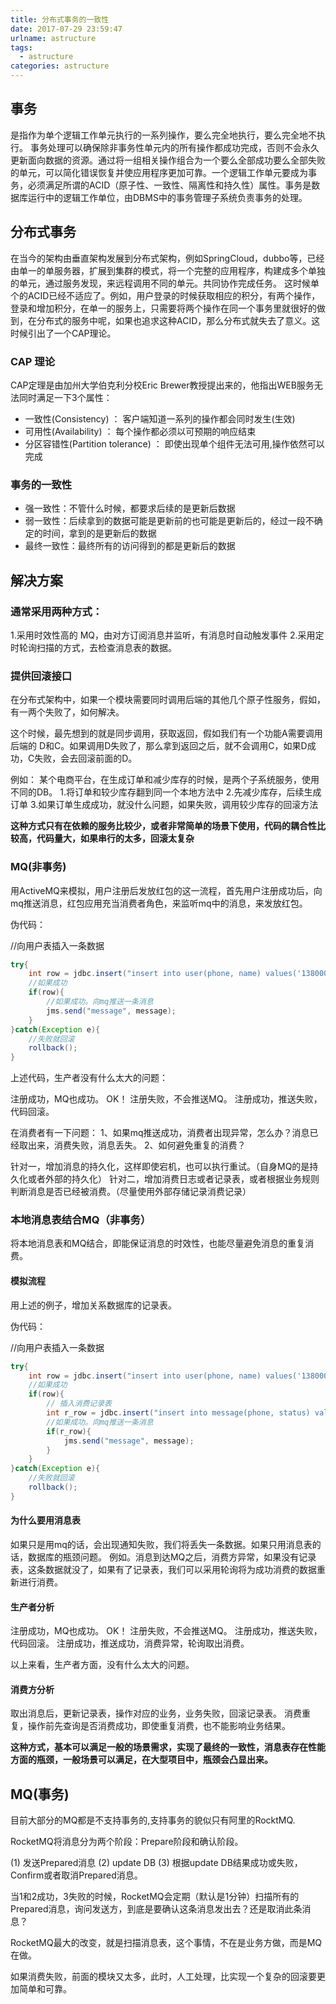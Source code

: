 ```yaml
---
title: 分布式事务的一致性
date: 2017-07-29 23:59:47
urlname: astructure
tags:
  - astructure
categories: astructure
---
```

## 事务

是指作为单个逻辑工作单元执行的一系列操作，要么完全地执行，要么完全地不执行。 事务处理可以确保除非事务性单元内的所有操作都成功完成，否则不会永久更新面向数据的资源。通过将一组相关操作组合为一个要么全部成功要么全部失败的单元，可以简化错误恢复并使应用程序更加可靠。一个逻辑工作单元要成为事务，必须满足所谓的ACID（原子性、一致性、隔离性和持久性）属性。事务是数据库运行中的逻辑工作单位，由DBMS中的事务管理子系统负责事务的处理。
<!--more-->

## 分布式事务

在当今的架构由垂直架构发展到分布式架构，例如SpringCloud，dubbo等，已经由单一的单服务器，扩展到集群的模式，将一个完整的应用程序，构建成多个单独的单元，通过服务发现，来远程调用不同的单元。共同协作完成任务。 这时候单个的ACID已经不适应了。例如，用户登录的时候获取相应的积分，有两个操作，登录和增加积分，在单一的服务上，只需要将两个操作在同一个事务里就很好的做到，在分布式的服务中呢，如果也追求这种ACID，那么分布式就失去了意义。这时候引出了一个CAP理论。

### CAP 理论

CAP定理是由加州大学伯克利分校Eric Brewer教授提出来的，他指出WEB服务无法同时满足一下3个属性：

- 一致性(Consistency) ： 客户端知道一系列的操作都会同时发生(生效)
- 可用性(Availability) ： 每个操作都必须以可预期的响应结束
- 分区容错性(Partition tolerance) ： 即使出现单个组件无法可用,操作依然可以完成

### 事务的一致性

- 强一致性：不管什么时候，都要求后续的是更新后数据
- 弱一致性：后续拿到的数据可能是更新前的也可能是更新后的，经过一段不确定的时间，拿到的是更新后的数据
- 最终一致性：最终所有的访问得到的都是更新后的数据

## 解决方案


### 通常采用两种方式： 
1.采用时效性高的 MQ，由对方订阅消息并监听，有消息时自动触发事件
2.采用定时轮询扫描的方式，去检查消息表的数据。

### 提供回滚接口

在分布式架构中，如果一个模块需要同时调用后端的其他几个原子性服务，假如，有一两个失败了，如何解决。

这个时候，最先想到的就是同步调用，获取返回，假如我们有一个功能A需要调用后端的 D和C。如果调用D失败了，那么拿到返回之后，就不会调用C，如果D成功，C失败，会去回滚前面的D。

例如：
某个电商平台，在生成订单和减少库存的时候，是两个子系统服务，使用不同的DB。
1.将订单和较少库存翻到同一个本地方法中
2.先减少库存，后续生成订单
3.如果订单生成成功，就没什么问题，如果失败，调用较少库存的回滚方法

**这种方式只有在依赖的服务比较少，或者非常简单的场景下使用，代码的耦合性比较高，代码量大，如果串行的太多，回滚太复杂**


### MQ(非事务)

用ActiveMQ来模拟，用户注册后发放红包的这一流程，首先用户注册成功后，向mq推送消息，红包应用充当消费者角色，来监听mq中的消息，来发放红包。

伪代码：

//向用户表插入一条数据
```java
try{
	int row = jdbc.insert("insert into user(phone, name) values('13800000000', 'lisi')");
	//如果成功
	if(row){
		//如果成功。向mq推送一条消息
		jms.send("message", message);	
	}
}catch(Exception e){
	//失败就回滚
	rollback();
}
```

上述代码，生产者没有什么太大的问题：

注册成功，MQ也成功。 OK！
注册失败，不会推送MQ。 
注册成功，推送失败，代码回滚。

在消费者有一下问题：
1、如果mq推送成功，消费者出现异常，怎么办？消息已经取出来，消费失败，消息丢失。
2、如何避免重复的消费？

针对一，增加消息的持久化，这样即使宕机，也可以执行重试。（自身MQ的是持久化或者外部的持久化）
针对二，增加消费日志或者记录表，或者根据业务规则判断消息是否已经被消费。（尽量使用外部存储记录消费记录）

### 本地消息表结合MQ（非事务）

将本地消息表和MQ结合，即能保证消息的时效性，也能尽量避免消息的重复消费。

#### 模拟流程

用上述的例子，增加关系数据库的记录表。

伪代码：

//向用户表插入一条数据
```java
try{
	int row = jdbc.insert("insert into user(phone, name) values('13800000000', 'lisi')");
	//如果成功
	if(row){
		// 插入消费记录表
		int r_row = jdbc.insert("insert into message(phone, status) values('13800000000', '0')");
		//如果成功。向mq推送一条消息
		if(r_row){
			jms.send("message", message);	
		}
	}
}catch(Exception e){
	//失败就回滚
	rollback();
}
```

#### 为什么要用消息表

如果只是用mq的话，会出现通知失败，我们将丢失一条数据。如果只用消息表的话，数据库的瓶颈问题。
例如。消息到达MQ之后，消费方异常，如果没有记录表，这条数据就没了，如果有了记录表，我们可以采用轮询将为成功消费的数据重新进行消费。

#### 生产者分析

注册成功，MQ也成功。 OK！
注册失败，不会推送MQ。 
注册成功，推送失败，代码回滚。
注册成功，推送成功，消费异常，轮询取出消费。

以上来看，生产者方面，没有什么太大的问题。

#### 消费方分析

取出消息后，更新记录表，操作对应的业务，业务失败，回滚记录表。
消费重复，操作前先查询是否消费成功，即使重复消费，也不能影响业务结果。

**这种方式，基本可以满足一般的场景需求，实现了最终的一致性，消息表存在性能方面的瓶颈，一般场景可以满足，在大型项目中，瓶颈会凸显出来。**


## MQ(事务)

目前大部分的MQ都是不支持事务的,支持事务的貌似只有阿里的RocktMQ.

RocketMQ将消息分为两个阶段：Prepare阶段和确认阶段。

(1) 发送Prepared消息 
(2) update DB 
(3) 根据update DB结果成功或失败，Confirm或者取消Prepared消息。

当1和2成功，3失败的时候，RocketMQ会定期（默认是1分钟）扫描所有的Prepared消息，询问发送方，到底是要确认这条消息发出去？还是取消此条消息？

RocketMQ最大的改变，就是扫描消息表，这个事情，不在是业务方做，而是MQ在做。

如果消费失败，前面的模块又太多，此时，人工处理，比实现一个复杂的回滚要更加简单和可靠。